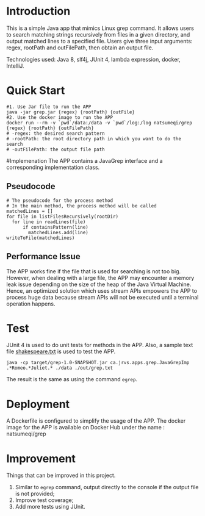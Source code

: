 # Introduction
This is a simple Java app that mimics Linux grep command. It allows users to search matching strings recursively from files in a given directory, and output matched lines to a specified file.
Users give three input arguments: regex, rootPath and outFilePath, then obtain an output file.

Technologies used: Java 8, slf4j, JUnit 4, lambda expression, docker, IntelliJ.
# Quick Start
```
#1. Use Jar file to run the APP
java -jar grep.jar {regex} {rootPath} {outFile}
#2. Use the docker image to run the APP 
docker run --rm -v `pwd`/data:/data -v `pwd`/log:/log natsumeqi/grep {regex} {rootPath} {outFilePath} 
# -regex: the desired search pattern
# -rootPath: the root directory path in which you want to do the search
# -outFilePath: the output file path 
``` 
#Implemenation
The APP contains a JavaGrep interface and a corresponding implementation class.

## Pseudocode
```
# The pseudocode for the process method
# In the main method, the process method will be called
matchedLines = []
for file in listFilesRecursively(rootDir)
  for line in readLines(file)
      if containsPattern(line)
        matchedLines.add(line)
writeToFile(matchedLines)
```

## Performance Issue

The APP works fine if the file that is used for searching is not too big. However, when dealing with a large file,
the APP may encounter a memory leak issue depending on the size of the heap of the Java Virtual Machine. 
Hence, an optimized solution which uses stream APIs empowers the APP to process huge data because stream APIs will not be executed until a terminal operation happens.

# Test
JUnit 4 is used to do unit tests for methods in the APP. 
Also, a sample text file [shakespeare.txt](https://gist.githubusercontent.com/jarviscanada/c5408fc8f8ad0aa9606f76c8d4fde269/raw/c04d4f5d5adea39fff35ba3b9ec889d667292a0e/shakespeare.txt) is used to test the APP.
```
java -cp target/grep-1.0-SNAPSHOT.jar ca.jrvs.apps.grep.JavaGrepImp .*Romeo.*Juliet.* ./data ./out/grep.txt
```
The result is the same as using the command `egrep`.
# Deployment
A Dockerfile is configured to simplify the usage of the APP. The docker image for the APP is available on Docker Hub under the name : natsumeqi/grep 

# Improvement
Things that can be improved in this project.
1. Similar to `egrep` command, output directly to the console if the output file is not provided;
2. Improve test coverage;
3. Add more tests using JUnit.